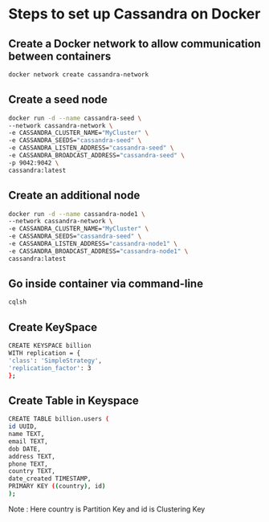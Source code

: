 # Steps to set up Cassandra on Docker

## Create a Docker network to allow communication between containers
```bash
docker network create cassandra-network
```

## Create a seed node
```bash
docker run -d --name cassandra-seed \
--network cassandra-network \
-e CASSANDRA_CLUSTER_NAME="MyCluster" \
-e CASSANDRA_SEEDS="cassandra-seed" \
-e CASSANDRA_LISTEN_ADDRESS="cassandra-seed" \
-e CASSANDRA_BROADCAST_ADDRESS="cassandra-seed" \
-p 9042:9042 \
cassandra:latest
```

## Create an additional node
```bash
docker run -d --name cassandra-node1 \
--network cassandra-network \
-e CASSANDRA_CLUSTER_NAME="MyCluster" \
-e CASSANDRA_SEEDS="cassandra-seed" \
-e CASSANDRA_LISTEN_ADDRESS="cassandra-node1" \
-e CASSANDRA_BROADCAST_ADDRESS="cassandra-node1" \
cassandra:latest
```
## Go inside container via command-line
```bash
cqlsh
```

## Create KeySpace
```bash
CREATE KEYSPACE billion
WITH replication = {
'class': 'SimpleStrategy',
'replication_factor': 3
};
```

## Create Table in Keyspace
```bash
CREATE TABLE billion.users (
id UUID,
name TEXT,
email TEXT,
dob DATE,
address TEXT,
phone TEXT,
country TEXT,
date_created TIMESTAMP,
PRIMARY KEY ((country), id)
);
```
Note : Here country is Partition Key and id is Clustering Key




